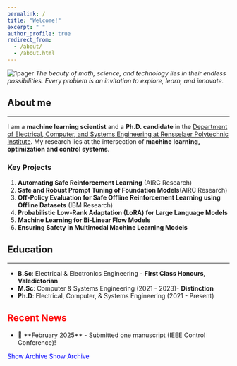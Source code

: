 ```yaml
---
permalink: /
title: "Welcome!"
excerpt: " "
author_profile: true
redirect_from: 
  - /about/
  - /about.html
---
```

![1pager](https://Kaycee074.github.io/images/A23.jpg "Flyer")
*The beauty of math, science, and technology lies in their endless possibilities. Every problem is an invitation to explore, learn, and innovate.* 


## About me
___  


I am a **machine learning scientist** and a **Ph.D. candidate** in the [Department of Electrical, Computer, and Systems Engineering at Rensselaer Polytechnic Institute](https://ecse.rpi.edu/). My research lies at the intersection of **machine learning, optimization and control systems**. 

### Key Projects
1. **Automating Safe Reinforcement Learning** (AIRC Research)
2. **Safe and Robust Prompt Tuning of Foundation Models**(AIRC Research)
3. **Off-Policy Evaluation for Safe Offline Reinforcement Learning using Offline Datasets** (IBM Research)
4. **Probabilistic Low-Rank Adaptation (LoRA) for Large Language Models**
5. **Machine Learning for Bi-Linear Flow Models**
6. **Ensuring Safety in Multimodal Machine Learning Models**


## Education
___
* **B.Sc**: Electrical & Electronics Engineering - **First Class Honours, Valedictorian**
* **M.Sc**: Computer & Systems Engineering (2021 - 2023)- **Distinction**
* **Ph.D**: Electrical, Computer, & Systems Engineering (2021 - Present)




<section class="news-section">
  <h2 style="color: red;">Recent News</h2>
  <ul class="news-list">
    <li>🎉 **February 2025** - Submitted one manuscript (IEEE Control Conference)!</li>
  </ul>

  <!-- Hidden checkbox to control toggle -->
  <input type="checkbox" id="toggleArchive" style="display:none;">
  <!-- Label that acts as a button -->
  <label for="toggleArchive" id="toggleLabel" style="cursor: pointer; color: blue;">Show Archive</label>

  <div id="archiveNews" style="display: none;">
    <ul>
      <li>🎉 **October 2024** - Passed the Doctoral Candidacy Examination!</li>
      <li>🏆 **October 2024** - Received the prestigious ACM Travel Grant Award.</li>
      <li>📜 **September 2024** - Manuscript accepted for publication at Buildsys.</li>
    </ul>
  </div>
</section>

<style>
  /* When the checkbox is checked, display the archive */
  #toggleArchive:checked ~ #archiveNews {
    display: block;
  }
  /* Change the label text when the checkbox is checked */
  #toggleArchive:checked ~ #toggleLabel::after {
    content: " Hide Archive";
  }
  /* Default label text */
  #toggleLabel::after {
    content: " Show Archive";
  }
  /* Optionally, hide the original text inside the label if any */
  #toggleLabel {
    color: blue;
  }
</style>
